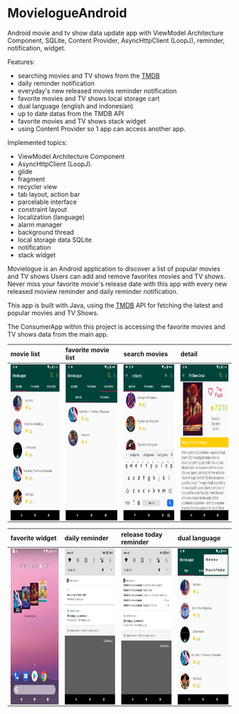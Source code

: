 # MovielogueAndroid
Android movie and tv show data update app with ViewModel Architecture Component, SQLite, Content Provider, AsyncHttpClient (LoopJ), reminder, notification, widget.


Features:
- searching movies and TV shows from the [TMDB](https://www.themoviedb.org/?language=en-US)
- daily reminder notification
- everyday's new released movies reminder notification
- favorite movies and TV shows local storage cart 
- dual language (english and indonesian)
- up to date datas from the TMDB API
- favorite movies and TV shows stack widget
- using Content Provider so 1 app can access another app.

Implemented topics:
* ViewModel Architecture Component
* AsyncHttpClient (LoopJ).
* glide
* fragment
* recycler view
* tab layout, action bar
* parcelable interface
* constraint layout
* localization (language)
* alarm manager
* background thread
* local storage data SQLite
* notification
* stack widget


Movielogue is an Android application to discover a list of popular movies and TV shows
Users can add and remove favorites movies and TV shows.
Never miss your favorite movie's release date with this app with every new released moview reminder and daily reminder notification.

This app is built with Java, using the [TMDB](https://www.themoviedb.org/?language=en-US) API for fetching the latest and popular movies and TV Shows.

The ConsumerApp within this project is accessing the favorite movies and TV shows data from the main app.


movie list          |favorite movie list           |search movies        | detail
:-------------------------|:-------------------------|:-------------------------|:-------------------------
<img align="left" height="350" src="https://raw.githubusercontent.com/JoshEvan/MovielogueAndroid/master/demo/movies.png">  |<img align="center" height="350" src="https://raw.githubusercontent.com/JoshEvan/MovielogueAndroid/master/demo/favmovies.png">  |<img align="center" height="350" src="https://raw.githubusercontent.com/JoshEvan/MovielogueAndroid/master/demo/searchmovie.png">  |<img align="center" height="350" src="https://raw.githubusercontent.com/JoshEvan/MovielogueAndroid/master/demo/detailpage.png">

favorite widget         |daily reminder          |release today reminder      | dual language
:-------------------------|:-------------------------|:-------------------------|:-------------------------
<img align="left" height="350" src="https://raw.githubusercontent.com/JoshEvan/MovielogueAndroid/master/demo/widget.png">  |<img align="center" height="350" src="https://raw.githubusercontent.com/JoshEvan/MovielogueAndroid/master/demo/dailyreminder.png">  |<img align="center" height="350" src="https://raw.githubusercontent.com/JoshEvan/MovielogueAndroid/master/demo/releasereminder.png">  |<img align="center" height="350" src="https://raw.githubusercontent.com/JoshEvan/MovielogueAndroid/master/demo/setting.png">

